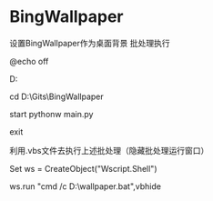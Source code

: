 # BingWallpaper
设置BingWallpaper作为桌面背景
批处理执行

@echo off

D:

cd D:\Gits\BingWallpaper

start pythonw main.py

exit


利用.vbs文件去执行上述批处理（隐藏批处理运行窗口）


Set ws = CreateObject("Wscript.Shell")

ws.run "cmd /c D:\wallpaper.bat",vbhide
